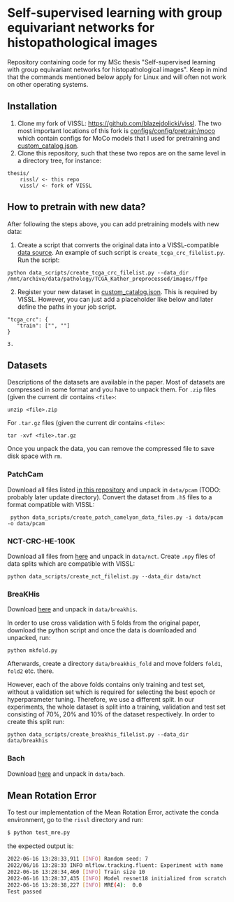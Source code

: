 # Self-supervised learning with group equivariant networks for histopathological images
Repository containing code for my MSc thesis "Self-supervised learning with group
equivariant networks for histopathological
images". Keep in mind that the commands mentioned below apply for Linux and will often not work on other operating systems.
## Installation

1. Clone my fork of VISSL: https://github.com/blazejdolicki/vissl. The two most important locations of this fork is [configs/config/pretrain/moco](https://github.com/blazejdolicki/vissl/tree/main/configs/config/pretrain/moco) which contain configs for MoCo models that I used for pretraining and [custom_catalog.json](https://github.com/blazejdolicki/vissl/blob/main/custom_catalog.json).
2. Clone this repository, such that these two repos are on the same level in a directory tree, for instance:
```
thesis/
    rissl/ <- this repo
    vissl/ <- fork of VISSL
```

## How to pretrain with new data?
After following the steps above, you can add pretraining models with new data:
1. Create a script that converts the original data into a VISSL-compatible [data source](https://vissl.readthedocs.io/en/v0.1.5/vissl_modules/data.html#reading-data-from-several-sources). An example of such script is `create_tcga_crc_filelist.py`. Run the script:
```
python data_scripts/create_tcga_crc_filelist.py --data_dir /mnt/archive/data/pathology/TCGA_Kather_preprocessed/images/ffpe
```

2. Register your new dataset in [custom_catalog.json](https://github.com/blazejdolicki/vissl/blob/main/custom_catalog.json). This is required by VISSL. However, you can just add a placeholder like below and later define the paths in your job script.
```
"tcga_crc": {
   "train": ["", ""]
}

3. 
```

## Datasets
Descriptions of the datasets are available in the paper. Most of datasets are compressed in some format and you have to unpack them.
For `.zip` files  (given the current dir contains `<file>`:
```
unzip <file>.zip
```
For `.tar.gz` files (given the current dir contains `<file>`:
```
tar -xvf <file>.tar.gz
```
Once you unpack the data, you can remove the compressed file to save disk space with `rm`.
### PatchCam
Download all files listed [in this repository](https://github.com/basveeling/pcam) and unpack in `data/pcam` (TODO: probably later update directory).
Convert the dataset from `.h5` files to a format compatible with VISSL:
```
 python data_scripts/create_patch_camelyon_data_files.py -i data/pcam -o data/pcam
```
### NCT-CRC-HE-100K
Download all files from [here](https://zenodo.org/record/1214456#.YaCjaNDMJPa) and unpack in `data/nct`.
Create `.npy` files of data splits which are compatible with VISSL:
```
python data_scripts/create_nct_filelist.py --data_dir data/nct
```
### BreaKHis
Download [here](https://web.inf.ufpr.br/vri/databases/breast-cancer-histopathological-database-breakhis/) and unpack in `data/breakhis`.

In order to use cross validation with 5 folds from the original paper, download the python script and once the data is downloaded and unpacked, run:
```
python mkfold.py
```

Afterwards, create a directory `data/breakhis_fold` and move folders `fold1`, `fold2` etc. there.

However, each of the above folds contains only training and test set, without a validation set which is required for selecting the best epoch or hyperparameter tuning. Therefore, we use a different split. In our experiments, the whole dataset is split into a training, validation and test set consisting of 70%, 20% and 10% of the dataset respectively. In order to create this split run:
```
python data_scripts/create_breakhis_filelist.py --data_dir data/breakhis
```

### Bach
Download [here](https://zenodo.org/record/3632035#.YbdBDr3MJPa) and unpack in `data/bach`.

## Mean Rotation Error
To test our implementation of the Mean Rotation Error, activate the conda environment, go to the `rissl` directory and run:
```python
$ python test_mre.py
```
the expected output is:
```bash
2022-06-16 13:28:33,911 [INFO] Random seed: 7
2022/06/16 13:28:33 INFO mlflow.tracking.fluent: Experiment with name 'test_mre' does not exist. Creating a new experiment.
2022-06-16 13:28:34,460 [INFO] Train size 10
2022-06-16 13:28:37,435 [INFO] Model resnet18 initialized from scratch.
2022-06-16 13:28:38,227 [INFO] MRE(4):  0.0
Test passed
```

